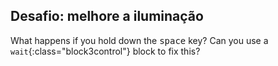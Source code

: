 ## Desafio: melhore a iluminação

What happens if you hold down the <kbd>space</kbd> key? Can you use a `wait`{:class="block3control"} block to fix this?
